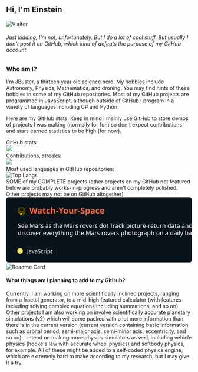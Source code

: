 ## Hi, I'm Einstein   
![Visitor](https://visitor-badge.laobi.icu/badge?page_id=JBusterJ.JBusterJ)
###### Just kidding, I'm not, unfortunately. But I do a lot of cool stuff. But usually I don't post it on GitHub, which kind of defeats the purpose of my GitHub account. 

### Who am I?
<!-- I am JB! (real name not mentioned because I would not like for my name to be on a public about-me). -->
I'm JBuster, a thirteen year old science nerd.
My hobbies include Astronomy, Physics, Mathematics, and droning. You may find hints of these hobbies in some of my GitHub repositories. Most of my GitHub projects are programmed in JavaScript, although outside of GitHub I program in a variety of languages including C# and Python.

Here are my GitHub stats. Keep in mind I mainly use GitHub to store demos of projects I was making (normally for fun) so don't expect contributions and stars earned statistics to be high (for now).

GitHub stats:  
![](https://github-readme-stats.vercel.app/api?username=JBusterJ&show_icons=true&theme=codeSTACKr )  
Contributions, streaks:  
![](https://github-readme-streak-stats.herokuapp.com/?user=JBusterJ&theme=dark)  
Most used languages in GitHub repositories:  
![Top Langs](https://github-readme-stats.vercel.app/api/top-langs/?username=JBusterJ&layout=compact&theme=codeSTACKr)  
SOME of my COMPLETE projects (other projects on my GitHub not featured below are probably works-in-progress and aren't completely polished. Other projects may not be on GitHub altogether)  
![Readme Card](https://raw.githubusercontent.com/JBusterJ/JBusterJ/main/test.svg )  
![Readme Card](https://github-readme-stats.vercel.app/api/pin/?username=JBusterJ&repo=betelgeuse-supernova-animation&theme=codeSTACKr )

#### What things am I planning to add to my GitHub?  
Currently, I am working on more scientifically inclined projects, ranging from a fractal generator, to a mid-high featured calculator (with features including solving complex equations including summations, and so on). Other projects I am also working on involve scientifically accurate planetary simulations (v2) which will come packed with a lot more information than there is in the current version (current version containing basic information such as orbital period, semi-major axis, semi-minor axis, eccentricity, and so on). I intend on making more physics simulators as well, including vehicle physics (hooke's law with accurate wheel physics) and softbody physics, for example. All of these might be added to a self-coded physics engine, which are extremely hard to make according to my research, but I may give it a try.
<!-- update: 5 -->
